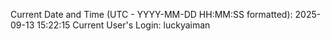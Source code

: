 Current Date and Time (UTC - YYYY-MM-DD HH:MM:SS formatted): 2025-09-13 15:22:15
Current User's Login: luckyaiman
